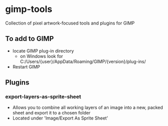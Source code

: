 # gimp-tools
Collection of pixel artwork-focused tools and plugins for GIMP

## To add to GIMP
* locate GIMP plug-in directory
    * on Windows look for C:/Users/{user}/AppData/Roaming/GIMP/{version}/plug-ins/
* Restart GIMP

## Plugins
### export-layers-as-sprite-sheet
* Allows you to combine all working layers of an image into a new, packed sheet and export it to a chosen folder
* Located under 'Image/Export As Sprite Sheet'